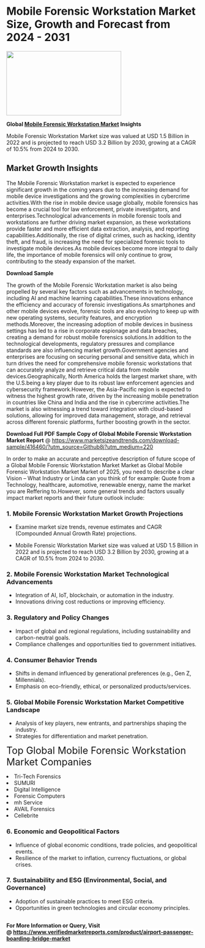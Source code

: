 <H1>Mobile Forensic Workstation Market Size, Growth and Forecast from 2024 - 2031</H1><img class="aligncenter size-medium wp-image-584254" src="https://thirdeyenews.in/wp-content/uploads/2024/09/Global-Market-Research-300x168.jpeg" alt="" width="300" height="168" /><p><strong>Global&nbsp;<a href="https://www.marketsizeandtrends.com/download-sample/416460/?utm_source=Github8j?utm_medium=220">Mobile Forensic Workstation Market</a> Insights</strong></p><p>Mobile Forensic Workstation Market size was valued at USD 1.5 Billion in 2022 and is projected to reach USD 3.2 Billion by 2030, growing at a CAGR of 10.5% from 2024 to 2030.</p><p><h2>Market Growth Insights</h2> <p>The Mobile Forensic Workstation market is expected to experience significant growth in the coming years due to the increasing demand for mobile device investigations and the growing complexities in cybercrime activities.With the rise in mobile device usage globally, mobile forensics has become a crucial tool for law enforcement, private investigators, and enterprises.Technological advancements in mobile forensic tools and workstations are further driving market expansion, as these workstations provide faster and more efficient data extraction, analysis, and reporting capabilities.Additionally, the rise of digital crimes, such as hacking, identity theft, and fraud, is increasing the need for specialized forensic tools to investigate mobile devices.As mobile devices become more integral to daily life, the importance of mobile forensics will only continue to grow, contributing to the steady expansion of the market.</p> <p><strong>Download Sample</strong></p> <p>The growth of the Mobile Forensic Workstation market is also being propelled by several key factors such as advancements in technology, including AI and machine learning capabilities.These innovations enhance the efficiency and accuracy of forensic investigations.As smartphones and other mobile devices evolve, forensic tools are also evolving to keep up with new operating systems, security features, and encryption methods.Moreover, the increasing adoption of mobile devices in business settings has led to a rise in corporate espionage and data breaches, creating a demand for robust mobile forensics solutions.In addition to the technological developments, regulatory pressures and compliance standards are also influencing market growth.Government agencies and enterprises are focusing on securing personal and sensitive data, which in turn drives the need for comprehensive mobile forensic workstations that can accurately analyze and retrieve critical data from mobile devices.Geographically, North America holds the largest market share, with the U.S.being a key player due to its robust law enforcement agencies and cybersecurity framework.However, the Asia-Pacific region is expected to witness the highest growth rate, driven by the increasing mobile penetration in countries like China and India and the rise in cybercrime activities.The market is also witnessing a trend toward integration with cloud-based solutions, allowing for improved data management, storage, and retrieval across different forensic platforms, further boosting growth in the sector.</p> <p><span class=""><strong>Download Full PDF Sample Copy of Global Mobile Forensic Workstation Market Report</strong> @ <a href="https://www.marketsizeandtrends.com/download-sample/416460/?utm_source=Github8j?utm_medium=220" target="_blank">https://www.marketsizeandtrends.com/download-sample/416460/?utm_source=Github8j?utm_medium=220</a></span></p><p>In order to make an accurate and perceptive description of future scope of a Global&nbsp;Mobile Forensic Workstation Market Market as Global&nbsp;Mobile Forensic Workstation Market Market of 2025, you need to describe a clear Vision &ndash; What Industry or Linda can you think of for example: Quote from a Technology, healthcare, automotive, renewable energy, name the market you are Reffering to.However, some general trends and factors usually impact market reports and their future outlook include:</p><h3>1.&nbsp;<strong>Mobile Forensic Workstation Market Growth Projections</strong></h3><ul><li>Examine market size trends, revenue estimates and CAGR (Compounded Annual Growth Rate) projections.</li><li><p>Mobile Forensic Workstation Market size was valued at USD 1.5 Billion in 2022 and is projected to reach USD 3.2 Billion by 2030, growing at a CAGR of 10.5% from 2024 to 2030.</p></li></ul><h3>2.&nbsp;<strong>Mobile Forensic Workstation Market Technological Advancements</strong></h3><ul><li>Integration of AI, IoT, blockchain, or automation in the industry.</li><li>Innovations driving cost reductions or improving efficiency.</li></ul><h3>3.&nbsp;<strong>Regulatory and Policy Changes</strong></h3><ul><li>Impact of global and regional regulations, including sustainability and carbon-neutral goals.</li><li>Compliance challenges and opportunities tied to government initiatives.</li></ul><h3>4.&nbsp;<strong>Consumer Behavior Trends</strong></h3><ul><li>Shifts in demand influenced by generational preferences (e.g., Gen Z, Millennials).</li><li>Emphasis on eco-friendly, ethical, or personalized products/services.</li></ul><h3>5.&nbsp;<strong>Global Mobile Forensic Workstation Market Competitive Landscape</strong></h3><ul><li>Analysis of key players, new entrants, and partnerships shaping the industry.</li><li>Strategies for differentiation and market penetration.</li></ul><p data-pm-slice="1 1 []"><span style="color: inherit; font-family: inherit; font-size: 25px;">Top Global Mobile Forensic Workstation Market Companies</span></p><div class="" data-test-id=""><p><li>Tri-Tech Forensics</li><li> SUMURI</li><li> Digital Intelligence</li><li> Forensic Computers</li><li> mh Service</li><li> AVAIL Forensics</li><li> Cellebrite</li></p></div><h3>6.&nbsp;<strong>Economic and Geopolitical Factors</strong></h3><ul><li>Influence of global economic conditions, trade policies, and geopolitical events.</li><li>Resilience of the market to inflation, currency fluctuations, or global crises.</li></ul><h3>7.&nbsp;<strong>Sustainability and ESG (Environmental, Social, and Governance)</strong></h3><ul><li>Adoption of sustainable practices to meet ESG criteria.</li><li>Opportunities in green technologies and circular economy principles.</li></ul><h2><strong style="font-size: 14px;">For More Information or Query, Visit @&nbsp;</strong><a style="background-color: #ffffff; font-size: 14px;" href="https://www.marketsizeandtrends.com/report/mobile-forensic-workstation-market/" target="_blank">https://www.verifiedmarketreports.com/product/airport-passenger-boarding-bridge-market</a></h2>